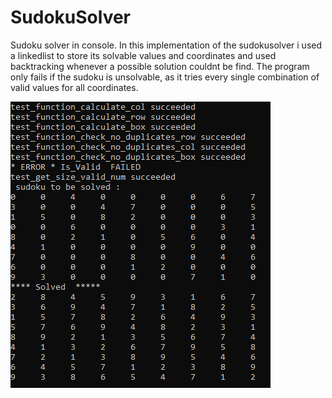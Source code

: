 # SudokuSolver
Sudoku solver in console. In this implementation of the sudokusolver i used a linkedlist to store its solvable values and coordinates and used backtracking whenever a possible solution couldnt be find. 
The program only fails if the sudoku is unsolvable, as it tries every single combination of valid values for all coordinates. 




![alt text](https://github.com/WilliamVoong/SudokuSolver/blob/master/Capture.PNG)

